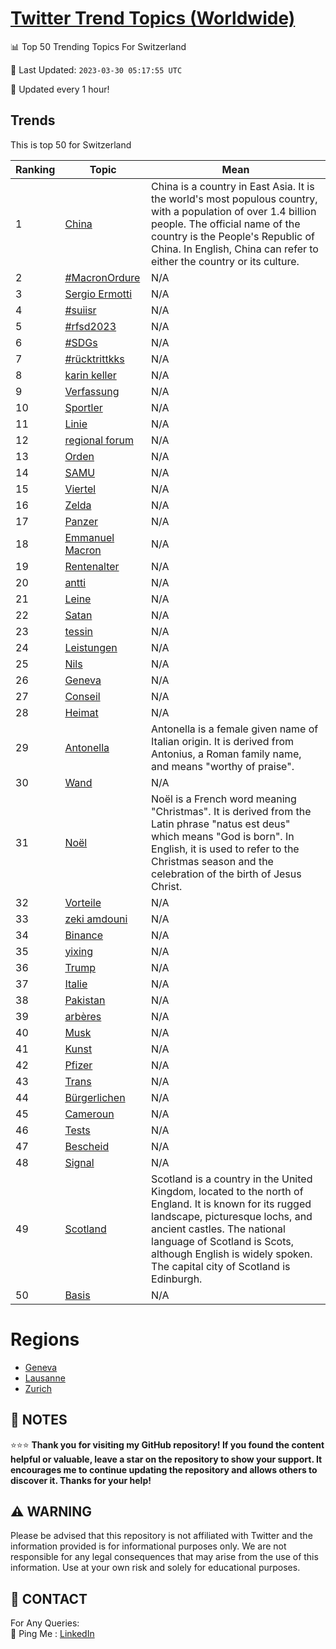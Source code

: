 [Twitter Trend Topics (Worldwide)](https://github.com/ErcinDedeoglu/Twitter-Trend-Topics)
==========


📊 Top 50 Trending Topics For Switzerland

📆 Last Updated: `2023-03-30 05:17:55 UTC`

🔧 Updated every 1 hour!


## Trends

This is top 50 for Switzerland

| Ranking | Topic | Mean |
| ------- | ------------ | ------------ |
| 1 | [China](http://twitter.com/search?q=China) | China is a country in East Asia. It is the world's most populous country, with a population of over 1.4 billion people. The official name of the country is the People's Republic of China. In English, China can refer to either the country or its culture. |
| 2 | [#MacronOrdure](http://twitter.com/search?q=%23MacronOrdure) | N/A |
| 3 | [Sergio Ermotti](http://twitter.com/search?q=Sergio+Ermotti) | N/A |
| 4 | [#suiisr](http://twitter.com/search?q=%23suiisr) | N/A |
| 5 | [#rfsd2023](http://twitter.com/search?q=%23rfsd2023) | N/A |
| 6 | [#SDGs](http://twitter.com/search?q=%23SDGs) | N/A |
| 7 | [#rücktrittkks](http://twitter.com/search?q=%23r%c3%bccktrittkks) | N/A |
| 8 | [karin keller](http://twitter.com/search?q=karin+keller) | N/A |
| 9 | [Verfassung](http://twitter.com/search?q=Verfassung) | N/A |
| 10 | [Sportler](http://twitter.com/search?q=Sportler) | N/A |
| 11 | [Linie](http://twitter.com/search?q=Linie) | N/A |
| 12 | [regional forum](http://twitter.com/search?q=regional+forum) | N/A |
| 13 | [Orden](http://twitter.com/search?q=Orden) | N/A |
| 14 | [SAMU](http://twitter.com/search?q=SAMU) | N/A |
| 15 | [Viertel](http://twitter.com/search?q=Viertel) | N/A |
| 16 | [Zelda](http://twitter.com/search?q=Zelda) | N/A |
| 17 | [Panzer](http://twitter.com/search?q=Panzer) | N/A |
| 18 | [Emmanuel Macron](http://twitter.com/search?q=Emmanuel+Macron) | N/A |
| 19 | [Rentenalter](http://twitter.com/search?q=Rentenalter) | N/A |
| 20 | [antti](http://twitter.com/search?q=antti) | N/A |
| 21 | [Leine](http://twitter.com/search?q=Leine) | N/A |
| 22 | [Satan](http://twitter.com/search?q=Satan) | N/A |
| 23 | [tessin](http://twitter.com/search?q=tessin) | N/A |
| 24 | [Leistungen](http://twitter.com/search?q=Leistungen) | N/A |
| 25 | [Nils](http://twitter.com/search?q=Nils) | N/A |
| 26 | [Geneva](http://twitter.com/search?q=Geneva) | N/A |
| 27 | [Conseil](http://twitter.com/search?q=Conseil) | N/A |
| 28 | [Heimat](http://twitter.com/search?q=Heimat) | N/A |
| 29 | [Antonella](http://twitter.com/search?q=Antonella) | Antonella is a female given name of Italian origin. It is derived from Antonius, a Roman family name, and means "worthy of praise". |
| 30 | [Wand](http://twitter.com/search?q=Wand) | N/A |
| 31 | [Noël](http://twitter.com/search?q=No%c3%abl) | Noël is a French word meaning "Christmas". It is derived from the Latin phrase "natus est deus" which means "God is born". In English, it is used to refer to the Christmas season and the celebration of the birth of Jesus Christ. |
| 32 | [Vorteile](http://twitter.com/search?q=Vorteile) | N/A |
| 33 | [zeki amdouni](http://twitter.com/search?q=zeki+amdouni) | N/A |
| 34 | [Binance](http://twitter.com/search?q=Binance) | N/A |
| 35 | [yixing](http://twitter.com/search?q=yixing) | N/A |
| 36 | [Trump](http://twitter.com/search?q=Trump) | N/A |
| 37 | [Italie](http://twitter.com/search?q=Italie) | N/A |
| 38 | [Pakistan](http://twitter.com/search?q=Pakistan) | N/A |
| 39 | [arbères](http://twitter.com/search?q=arb%c3%a8res) | N/A |
| 40 | [Musk](http://twitter.com/search?q=Musk) | N/A |
| 41 | [Kunst](http://twitter.com/search?q=Kunst) | N/A |
| 42 | [Pfizer](http://twitter.com/search?q=Pfizer) | N/A |
| 43 | [Trans](http://twitter.com/search?q=Trans) | N/A |
| 44 | [Bürgerlichen](http://twitter.com/search?q=B%c3%bcrgerlichen) | N/A |
| 45 | [Cameroun](http://twitter.com/search?q=Cameroun) | N/A |
| 46 | [Tests](http://twitter.com/search?q=Tests) | N/A |
| 47 | [Bescheid](http://twitter.com/search?q=Bescheid) | N/A |
| 48 | [Signal](http://twitter.com/search?q=Signal) | N/A |
| 49 | [Scotland](http://twitter.com/search?q=Scotland) | Scotland is a country in the United Kingdom, located to the north of England. It is known for its rugged landscape, picturesque lochs, and ancient castles. The national language of Scotland is Scots, although English is widely spoken. The capital city of Scotland is Edinburgh. |
| 50 | [Basis](http://twitter.com/search?q=Basis) | N/A |



# Regions

* [Geneva](</Switzerland/Geneva.md>)
* [Lausanne](</Switzerland/Lausanne.md>)
* [Zurich](</Switzerland/Zurich.md>)



## 📝 NOTES

⭐⭐⭐ **Thank you for visiting my GitHub repository! If you found the content helpful or valuable, leave a star on the repository to show your support. It encourages me to continue updating the repository and allows others to discover it. Thanks for your help!**


## ⚠️ WARNING

Please be advised that this repository is not affiliated with Twitter and the information provided is for informational purposes only. We are not responsible for any legal consequences that may arise from the use of this information. Use at your own risk and solely for educational purposes.


## 📨 CONTACT

 For Any Queries:  
            🏓 Ping Me : [LinkedIn](https://www.linkedin.com/in/ercindedeoglu/)
